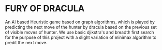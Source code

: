 # FURY OF DRACULA

An AI based Heuristic game based on graph algorithms, which is played by predicting the next move of the hunter by dracula based on the previous set of visible moves of hunter. We use basic djikstra's and breadth first search for the purpose of this project with a slight variation of minimax algorithm to predit the next move.
